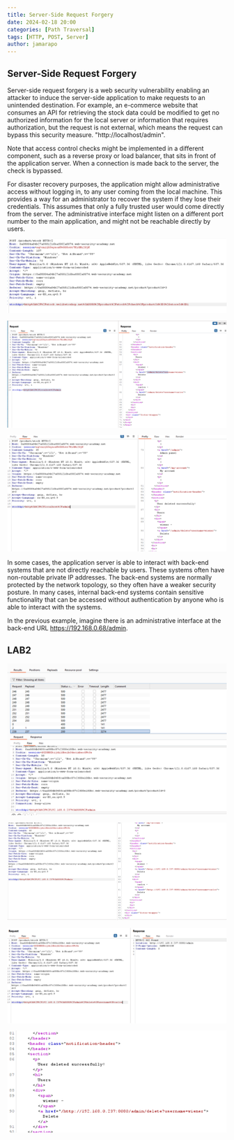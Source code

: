 ```yaml
---
title: Server-Side Request Forgery
date: 2024-02-18 20:00 
categories: [Path Traversal]
tags: [HTTP, POST, Server]
author: jamarapo
---
```


## Server-Side Request Forgery
Server-side request forgery is a web security vulnerability enabling an attacker to induce the server-side application to make requests to an unintended destination. For example, an e-commerce website that consumes an API for retrieving the stock data could be modified to get no authorized information for the local server or information that requires authorization, but the request is not external, which means the request can bypass this security measure. "http://localhost/admin".


Note that access control checks might be implemented in a different component, such as a reverse proxy or load balancer, that sits in front of the application server. When a connection is made back to the server, the check is bypassed.

For disaster recovery purposes, the application might allow administrative access without logging in, to any user coming from the local machine. This provides a way for an administrator to recover the system if they lose their credentials. This assumes that only a fully trusted user would come directly from the server. The administrative interface might listen on a different port number to the main application, and might not be reachable directly by users.

![alt text](/assets/img/posts/SSRF/image-2.png)

![alt text](/assets/img/posts/SSRF/image.png)

![alt text](/assets/img/posts/SSRF/image-1.png)


 In some cases, the application server is able to interact with back-end systems that are not directly reachable by users. These systems often have non-routable private IP addresses. The back-end systems are normally protected by the network topology, so they often have a weaker security posture. In many cases, internal back-end systems contain sensitive functionality that can be accessed without authentication by anyone who is able to interact with the systems.

In the previous example, imagine there is an administrative interface at the back-end URL https://192.168.0.68/admin.

## LAB2

![alt text](/assets/img/posts/SSRF/image-4.png)

![alt text](/assets/img/posts/SSRF/image-3.png)

![alt text](/assets/img/posts/SSRF/image-6.png)

![alt text](/assets/img/posts/SSRF/image-5.png)